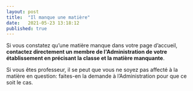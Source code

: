 ```yaml
---
layout: post
title:  "Il manque une matière"
date:   2021-05-23 13:18:12
published: true
---
```


Si vous constatez qu’une matière manque dans votre page d’accueil, **contactez directement un membre de l'Administration de votre établissement en précisant la classe et la matière manquante**.  

Si vous êtes professeur, il se peut que vous ne soyez pas affecté à la matière en question: faites-en la demande à l’Administration pour que ce soit le cas.